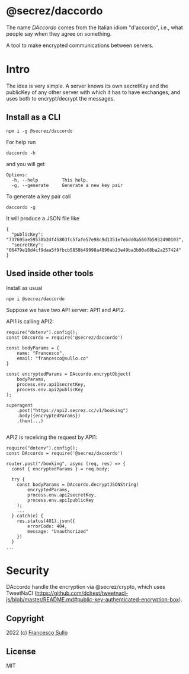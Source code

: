 # @secrez/daccordo

The name _DAccordo_ comes from the Italian idiom "d'accordo", i.e., what people say when they agree on something.

A tool to make encrypted communications between servers.

# Intro

The idea is very simple. A server knows its own secretKey and the publicKey of any other server with which it has to have exchanges, and uses both to encrypt/decrypt the messages.

## Install as a CLI

```
npm i -g @secrez/daccordo
```

For help run
```
daccordo -h
```
and you will get
``` 
Options:
  -h, --help         This help.
  -g, --generate     Generate a new key pair
```

To generate a key pair call
``` 
daccordo -g
```

It will produce a JSON file like
``` 
{
  "publicKey": "737695ae59530b2df45803fc5fafe57e98c9d1351e7ebdd0a5607b5932490103",
  "secretKey": "06479e10d4cf9daa5f9fbcb5858b49998a4890ab23e49ba3b90a68ba2a257424"
}
```

## Used inside other tools

Install as usual
```  
npm i @secrez/daccordo
```

Suppose we have two API server: API1 and API2.

API1 is calling API2:

```
require("dotenv").config();
const DAccordo = require('@secrez/daccordo')

const bodyParams = {
    name: "Francesco",
    email: "francesco@sullo.co" 
}

const encryptedParams = DAccordo.encryptObject(
    bodyParams, 
    process.env.api1secretKey, 
    process.env.api2publicKey
);

superagent
    .post("https://api2.secrez.cc/v1/booking")
    .body({encryptedParams})
    .then(...)
    
```

API2 is receiving the request by API1:

```
require("dotenv").config();
const DAccordo = require('@secrez/daccordo')

router.post("/booking", async (req, res) => {
  const { encryptedParams } = req.body;

  try {
    const bodyParams = DAccordo.decryptJSONString(
        encryptedParams, 
        process.env.api2secretKey, 
        process.env.api1publicKey
    );
    ...
  } catch(e) {
    res.status(401).json({
        errorCode: 404,
        message: "Unauthorized"
    })
  }
...  
```

# Security

DAccordo handle the encryption via @secrez/crypto, which uses TweetNaCl (https://github.com/dchest/tweetnacl-js/blob/master/README.md#public-key-authenticated-encryption-box).

## Copyright

2022 (c) [Francesco Sullo](https://francesco.sullo.co)

## License

MIT

